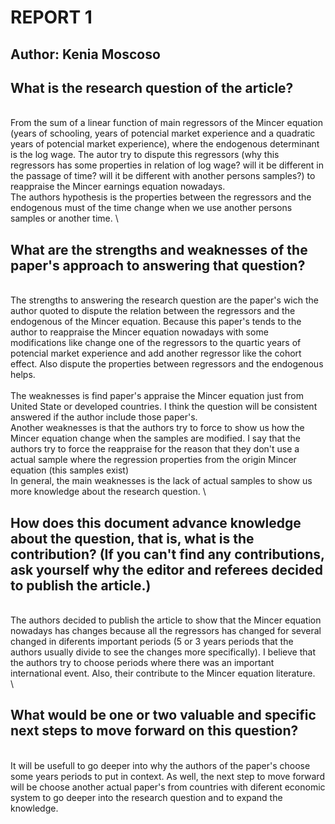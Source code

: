 # REPORT 1
## Author: Kenia Moscoso 

## What is the research question of the article? 
\
From the sum of a linear function of main regressors of the Mincer equation (years of schooling, years of potencial market experience and a quadratic years of potencial market experience), where the endogenous determinant is the log wage. The autor try to dispute this regressors (why this regressors has some properties in relation of log wage? will it be different in the passage of time? will it be different with another persons samples?) to reappraise the Mincer earnings equation nowadays.  \
The authors hypothesis is the properties between the regressors and the endogenous must of the time change when we use another persons samples or another time. 
\

## What are the strengths and weaknesses of the paper's approach to answering that question?
\
The strengths to answering the research question are the paper's wich the author quoted to dispute the relation between the regressors and the endogenous of the Mincer equation. Because this paper's tends to the author to reappraise the Mincer equation nowadays with some modifications like change one of the regressors to the quartic years of potencial market experience and add another regressor like the cohort effect. Also dispute the properties between regressors and the endogenous helps. 
\
\
The weaknesses is find paper's appraise the Mincer equation just from United State or developed countries. I think the question will be consistent answered if the author include those paper's. \
Another weaknesses is that the authors try to force to show us how the Mincer equation change when the samples are modified. I say that the authors try to force the reappraise for the reason that they don't use a actual sample where the regression properties from the origin Mincer equation (this samples exist) \
In general, the main weaknesses is the lack of actual samples to show us more knowledge about the research question. 
\
## How does this document advance knowledge about the question, that is, what is the contribution? (If you can't find any contributions, ask yourself why the editor and referees decided to publish the article.)
\
The authors decided to publish the article to show that the Mincer equation nowadays has changes because all the regressors has changed for several changed in diferents important periods (5 or 3 years periods that the authors usually divide to see the changes more specifically). I believe that the authors try to choose periods where there was an important international event. Also, their contribute to the Mincer equation literature. 
\
\
## What would be one or two valuable and specific next steps to move forward on this question?
\
It will be usefull to go deeper into why the authors of the paper's choose some years periods to put in context. As well, the next step to move forward will be choose another actual paper's from countries with diferent economic system to go deeper into the research question and to expand the knowledge. 